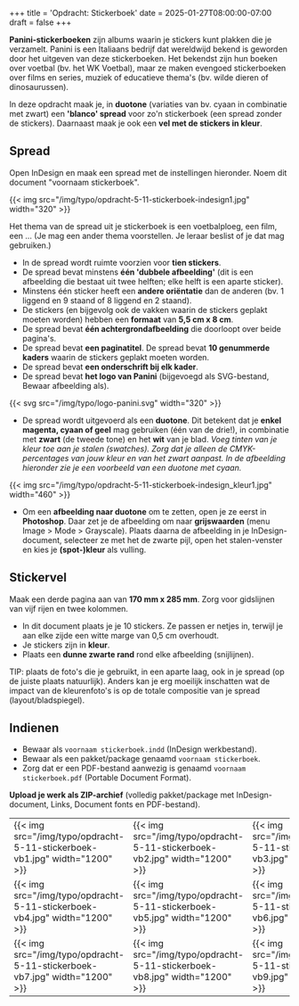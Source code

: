 +++
title = 'Opdracht: Stickerboek'
date = 2025-01-27T08:00:00-07:00
draft = false
+++

**Panini-stickerboeken** zijn albums waarin je stickers kunt plakken die je verzamelt. Panini is een Italiaans bedrijf dat wereldwijd bekend is geworden door het uitgeven van deze stickerboeken. Het bekendst zijn hun boeken over voetbal (bv. het WK Voetbal), maar ze maken evengoed stickerboeken over films en series, muziek of educatieve thema's (bv. wilde dieren of dinosaurussen).

In deze opdracht maak je, in **duotone** (variaties van bv. cyaan in combinatie met zwart) een **'blanco' spread** voor zo'n stickerboek (een spread zonder de stickers). Daarnaast maak je ook een **vel met de stickers in kleur**.

## Spread

Open InDesign en maak een spread met de instellingen hieronder.
Noem dit document "voornaam stickerboek".

{{< img src="/img/typo/opdracht-5-11-stickerboek-indesign1.jpg" width="320" >}}

Het thema van de spread uit je stickerboek is een voetbalploeg, een film, een ... (Je mag een ander thema voorstellen. Je leraar beslist of je dat mag gebruiken.)

- In de spread wordt ruimte voorzien voor **tien stickers**.
- De spread bevat minstens **één 'dubbele afbeelding'** (dit is een afbeelding die bestaat uit twee helften; elke helft is een aparte sticker).
- Minstens één sticker heeft een **andere oriëntatie** dan de anderen (bv. 1 liggend en 9 staand of 8 liggend en 2 staand).
- De stickers (en bijgevolg ook de vakken waarin de stickers geplakt moeten worden) hebben een **formaat** van **5,5 cm x 8 cm**.
- De spread bevat **één achtergrondafbeelding** die doorloopt over beide pagina's.
- De spread bevat **een paginatitel**.
 De spread bevat **10 genummerde kaders** waarin de stickers geplakt moeten worden.
- De spread bevat **een onderschrift bij elk kader**.
- De spread bevat **het logo van Panini** (bijgevoegd als SVG-bestand, Bewaar afbeelding als).

{{< svg src="/img/typo/logo-panini.svg" width="320" >}}


- De spread wordt uitgevoerd als een **duotone**. Dit betekent dat je **enkel magenta, cyaan of geel** mag gebruiken (één van de drie!), in combinatie met **zwart** (de tweede tone) en het **wit** van je blad. *Voeg tinten van je kleur toe aan je stalen (swatches). Zorg dat je alleen de CMYK-percentages van jouw kleur en van het zwart aanpast. In de afbeelding hieronder zie je een voorbeeld van een duotone met cyaan.*

{{< img src="/img/typo/opdracht-5-11-stickerboek-indesign_kleur1.jpg" width="460" >}}

- Om een **afbeelding naar duotone** om te zetten, open je ze eerst in **Photoshop**. Daar zet je de afbeelding om naar **grijswaarden** (menu Image > Mode > Grayscale). Plaats daarna de afbeelding in je InDesign-document, selecteer ze met het de zwarte pijl, open het stalen-venster en kies je **(spot-)kleur** als vulling.

## Stickervel

Maak een derde pagina aan van **170 mm x 285 mm**. Zorg voor gidslijnen van vijf rijen en twee kolommen. 

- In dit document plaats je je 10 stickers. Ze passen er netjes in, terwijl je aan elke zijde een witte marge van 0,5 cm overhoudt.
- Je stickers zijn in **kleur**.
- Plaats een **dunne zwarte rand** rond elke afbeelding (snijlijnen).

TIP: plaats de foto's die je gebruikt, in een aparte laag, ook in je spread (op de juiste plaats natuurlijk). Anders kan je erg moeilijk inschatten wat de impact van de kleurenfoto's is op de totale compositie van je spread (layout/bladspiegel).

## Indienen

- Bewaar als `voornaam stickerboek.indd` (InDesign werkbestand).
- Bewaar als een pakket/package genaamd `voornaam stickerboek`.
- Zorg dat er een PDF-bestand aanwezig is genaamd `voornaam stickerboek.pdf` (Portable Document Format).

**Upload je werk als ZIP-archief** (volledig pakket/package met InDesign-document, Links, Document fonts en PDF-bestand).

| | | |
|-|-|-|
|{{< img src="/img/typo/opdracht-5-11-stickerboek-vb1.jpg" width="1200" >}}|{{< img src="/img/typo/opdracht-5-11-stickerboek-vb2.jpg" width="1200" >}}|{{< img src="/img/typo/opdracht-5-11-stickerboek-vb3.jpg" width="1200" >}}|
|{{< img src="/img/typo/opdracht-5-11-stickerboek-vb4.jpg" width="1200" >}}|{{< img src="/img/typo/opdracht-5-11-stickerboek-vb5.jpg" width="1200" >}}|{{< img src="/img/typo/opdracht-5-11-stickerboek-vb6.jpg" width="1200" >}}|
|{{< img src="/img/typo/opdracht-5-11-stickerboek-vb7.jpg" width="1200" >}}|{{< img src="/img/typo/opdracht-5-11-stickerboek-vb8.jpg" width="1200" >}}|{{< img src="/img/typo/opdracht-5-11-stickerboek-vb9.jpg" width="1200" >}}|
